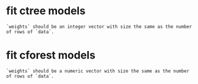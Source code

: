 # fit ctree models

    `weights` should be an integer vector with size the same as the number of rows of `data`.

# fit cforest models

    `weights` should be a numeric vector with size the same as the number of rows of `data`.

